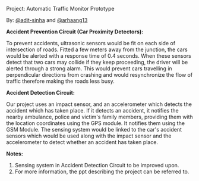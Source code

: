 Project: Automatic Traffic Monitor Prototype

By: [@adit-sinha](https://github.com/adit-sinha) and [@arhaang13](https://github.com/arhaang13)

**Accident Prevention Circuit (Car Proximity Detectors):**

To prevent accidents, ultrasonic sensors would be fit on each side of intersection of roads. Fitted a few meters away from the junction, the cars would be alerted with a response time of 0.4 seconds. When these sensors detect that two cars may collide if they keep proceeding, the driver will be alerted through a strong alarm.
This would prevent cars travelling in perpendicular directions from crashing and would resynchronize the flow of traffic therefore making the roads less busy.

**Accident Detection Circuit:**

Our project uses an impact sensor, and an accelerometer which detects the accident which has taken place. If it detects an accident, it notifies the nearby ambulance, police and victim's family members, providing them with the location coordinates using the GPS module. It notifies them using the GSM Module. The sensing system would be linked to the car's accident sensors which would be used along with the impact sensor and the accelerometer to detect whether an accident has taken place.

**Notes:**
1) Sensing system in Accident Detection Circuit to be improved upon.
2) For more information, the ppt describing the project can be referred to.
